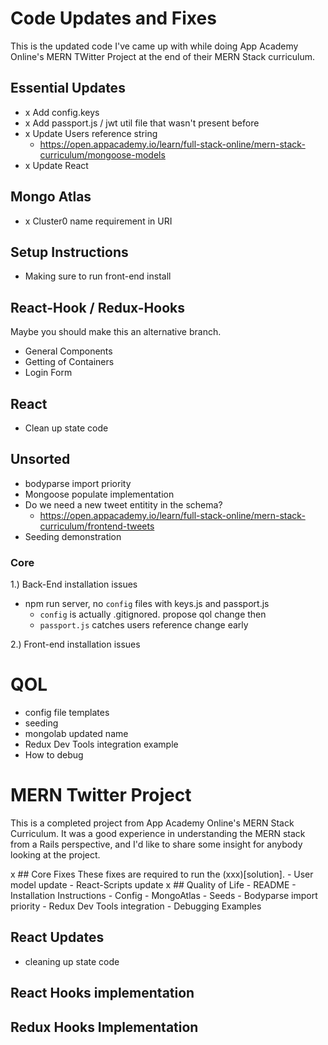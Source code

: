 # Code Updates and Fixes
This is the updated code I've came up with while doing App Academy Online's MERN TWitter Project at the end of their MERN Stack curriculum. 

## Essential Updates
- x Add config.keys
- x Add passport.js / jwt util file that wasn't present before
- x Update Users reference string
    - https://open.appacademy.io/learn/full-stack-online/mern-stack-curriculum/mongoose-models
- x Update React 

## Mongo Atlas
- x Cluster0 name requirement in URI

## Setup Instructions
- Making sure to run front-end install

## React-Hook / Redux-Hooks
Maybe you should make this an alternative branch. 

- General Components
- Getting of Containers
- Login Form

## React 
- Clean up state code

## Unsorted
- bodyparse import priority 
- Mongoose populate implementation
- Do we need a new tweet entitity in the schema?
    - https://open.appacademy.io/learn/full-stack-online/mern-stack-curriculum/frontend-tweets
- Seeding demonstration


### Core
1.) Back-End installation issues
- npm run server, no `config` files with keys.js and passport.js
    - `config` is actually .gitignored. propose qol change then
    - `passport.js` catches users reference change early 

2.) Front-end installation issues

# QOL
- config file templates
- seeding 
- mongolab updated name
- Redux Dev Tools integration example
- How to debug




# MERN Twitter Project 

This is a completed project from App Academy Online's MERN Stack Curriculum. It was a good experience in understanding the MERN stack from a Rails perspective, and I'd like to share some insight for anybody looking at the project. 

x ## Core Fixes
These fixes are required to run the (xxx)[solution]. 
    - User model update
    - React-Scripts update
x ## Quality of Life
    - README
    - Installation Instructions
    - Config 
    - MongoAtlas
    - Seeds
    - Bodyparse import priority
    - Redux Dev Tools integration
    - Debugging Examples
## React Updates
- cleaning up state code
## React Hooks implementation

## Redux Hooks Implementation